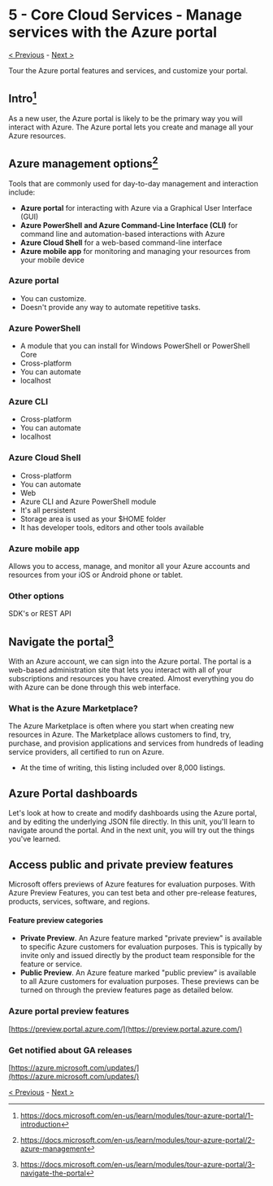 # 5 - Core Cloud Services - Manage services with the Azure portal

[< Previous](4-Core-Cloud-Services-Azure-architecture-and-service-gu.md) - [Next >](6-Core-Cloud-Services-Azure-compute-options.md)

Tour the Azure portal features and services, and customize your portal.

## Intro[^1]

As a new user, the Azure portal is likely to be the primary way you will interact with Azure. The Azure portal lets you create and manage all your Azure resources. 

## Azure management options[^2]

Tools that are commonly used for day-to-day management and interaction include:

- __Azure portal__ for interacting with Azure via a Graphical User Interface (GUI)
- __Azure PowerShell__ __and Azure Command-Line Interface (CLI)__ for command line and automation-based interactions with Azure
- __Azure Cloud Shell__ for a web-based command-line interface
- __Azure mobile app__ for monitoring and managing your resources from your mobile device

### Azure portal

- You can customize.
- Doesn't provide any way to automate repetitive tasks.

### Azure PowerShell

- A module that you can install for Windows PowerShell or PowerShell Core
- Cross-platform 
- You can automate
- localhost

### Azure CLI

- Cross-platform 
- You can automate
- localhost

### Azure Cloud Shell

- Cross-platform 
- You can automate
- Web
- Azure CLI and Azure PowerShell module
- It's all persistent
- Storage area is used as your $HOME folder
- It has developer tools, editors and other tools available

### Azure mobile app

Allows you to access, manage, and monitor all your Azure accounts and resources from your iOS or Android phone or tablet.

### Other options

SDK's or REST API

## Navigate the portal[^3]

With an Azure account, we can sign into the Azure portal. The portal is a web-based administration site that lets you interact with all of your subscriptions and resources you have created. Almost everything you do with Azure can be done through this web interface.

### What is the Azure Marketplace?

The Azure Marketplace is often where you start when creating new resources in Azure. The Marketplace allows customers to find, try, purchase, and provision applications and services from hundreds of leading service providers, all certified to run on Azure.

- At the time of writing, this listing included over 8,000 listings.

## Azure Portal dashboards

Let's look at how to create and modify dashboards using the Azure portal, and by editing the underlying JSON file directly. In this unit, you'll learn to navigate around the portal. And in the next unit, you will try out the things you've learned.

## Access public and private preview features

Microsoft offers previews of Azure features for evaluation purposes. With Azure Preview Features, you can test beta and other pre-release features, products, services, software, and regions.

####  Feature preview categories


- __Private Preview__. An Azure feature marked "private preview" is available to specific Azure customers for evaluation purposes. This is typically by invite only and issued directly by the product team responsible for the feature or service.
- __Public Preview__. An Azure feature marked "public preview" is available to all Azure customers for evaluation purposes. These previews can be turned on through the preview features page as detailed below.

### Azure portal preview features

[https://preview.portal.azure.com/](https://preview.portal.azure.com/)

### Get notified about GA releases

[https://azure.microsoft.com/updates/](https://azure.microsoft.com/updates/)

[< Previous](4-Core-Cloud-Services-Azure-architecture-and-service-gu.md) - [Next >](6-Core-Cloud-Services-Azure-compute-options.md)

[^1]: https://docs.microsoft.com/en-us/learn/modules/tour-azure-portal/1-introduction
[^2]: https://docs.microsoft.com/en-us/learn/modules/tour-azure-portal/2-azure-management
[^3]: https://docs.microsoft.com/en-us/learn/modules/tour-azure-portal/3-navigate-the-portal
